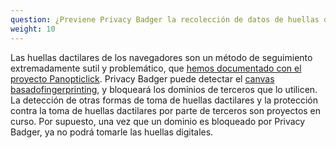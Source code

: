 ```yaml
---
question: ¿Previene Privacy Badger la recolección de datos de huellas dactilares?
weight: 10
---
```


Las huellas dactilares de los navegadores son un método de seguimiento extremadamente sutil y problemático, que [hemos documentado con el proyecto Panopticlick](https://panopticlick.eff.org/). Privacy Badger puede detectar el [canvas](http://janhkrueger.de/gitpup/RSSArtikel/raw/bd53c81bd5d1ee434d76a64ece26de1aac3a218d/w2sp12-final4.pdf) [basado](http://filelifter.de/assets/plugindata/poola/thewebneverforgets.pdf)[fingerprinting](https://www.propublica.org/article/meet-the-online-tracking-device-that-is-virtually-impossible-to-block), y bloqueará los dominios de terceros que lo utilicen. La detección de otras formas de toma de huellas dactilares y la protección contra la toma de huellas dactilares por parte de terceros son proyectos en curso. Por supuesto, una vez que un dominio es bloqueado por Privacy Badger, ya no podrá tomarle las huellas digitales.
